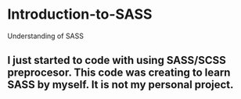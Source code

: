 # Introduction-to-SASS
 Understanding of SASS
## I just started to code with using SASS/SCSS preprocesor. This code was creating to learn SASS by myself. It is not my personal project. 
